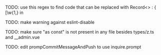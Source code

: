 
TODO: use this regex to find code that can be replaced with Record<>
: \{ \[\w{1,} in 

TODO:
make warning against eslint-disable 

TODO: 
make sure "as const" is not present in any file besides types/z.ts and __admin.vue

TODO: edit prompCommitMessageAndPush to use inquire.prompt
